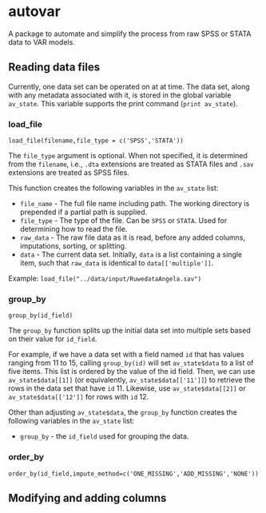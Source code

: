 autovar
=======

A package to automate and simplify the process from raw SPSS or STATA data to VAR models.


Reading data files
------------------

Currently, one data set can be operated on at at time. The data set, along with any metadata associated with it, is stored in the global variable `av_state`. This variable supports the print command (`print av_state`).


### load_file

    load_file(filename,file_type = c('SPSS','STATA'))

The `file_type` argument is optional. When not specified, it is determined from the `filename`, i.e., `.dta` extensions are treated as STATA files and `.sav` extensions are treated as SPSS files.

This function creates the following variables in the `av_state` list:

* `file_name` - The full file name including path. The working directory is prepended if a partial path is supplied.
* `file_type` - The type of the file. Can be `SPSS` or `STATA`. Used for determining how to read the file.
* `raw_data` - The raw file data as it is read, before any added columns, imputations, sorting, or splitting.
* `data` - The current data set. Initially, `data` is a list containing a single item, such that `raw_data` is identical to `data[['multiple']]`.

Example: `load_file("../data/input/RuwedataAngela.sav")`


### group_by

    group_by(id_field)


The `group_by` function splits up the initial data set into multiple sets based on their value for `id_field`.

For example, if we have a data set with a field named `id`  that has values ranging from 11 to 15, calling `group_by(id)` will set `av_state$data` to a list of five items. This list is ordered by the value of the id field. Then, we can use `av_state$data[[1]]` (or equivalently, `av_state$data[['11']]`) to retrieve the rows in the data set that have `id` 11. Likewise, use `av_state$data[[2]]` or `av_state$data[['12']]` for rows with `id` 12.

Other than adjusting `av_state$data`, the `group_by` function creates the following variables in the `av_state` list:

* `group_by` - the `id_field` used for grouping the data.


### order_by

    order_by(id_field,impute_method=c('ONE_MISSING','ADD_MISSING','NONE'))


Modifying and adding columns
----------------------------


